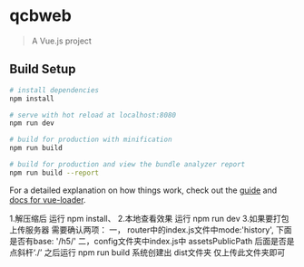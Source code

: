 # qcbweb

> A Vue.js project

## Build Setup

``` bash
# install dependencies
npm install

# serve with hot reload at localhost:8080
npm run dev

# build for production with minification
npm run build

# build for production and view the bundle analyzer report
npm run build --report
```

For a detailed explanation on how things work, check out the [guide](http://vuejs-templates.github.io/webpack/) and [docs for vue-loader](http://vuejs.github.io/vue-loader).



1.解压缩后 运行  npm install、
2.本地查看效果  运行  npm run dev
3.如果要打包上传服务器  需要确认两项：
	一， router中的index.js文件中mode:'history', 下面是否有base: '/h5/'
	二，config文件夹中index.js中 	assetsPublicPath 后面是否是 点斜杆‘./’
	之后运行 npm run build    系统创建出 dist文件夹  仅上传此文件夹即可